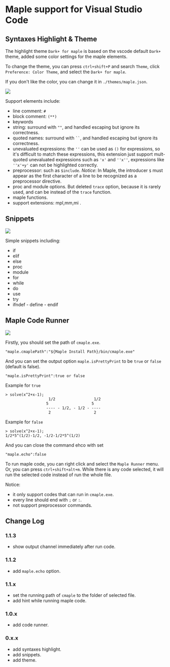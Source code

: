 # Maple support for Visual Studio Code

## Syntaxes Highlight & Theme
The highlight theme `Dark+ for maple` is based on the vscode default `Dark+` theme, added some color settings for the maple elements.

To change the theme, you can press `ctrl+shift+P` and search `Theme`, click `Preference: Color Theme`, and select the `Dark+ for maple`.

If you don't like the color, you can change it in `./themes/maple.json`.

<img src="https://github.com/yu961549745/VSCodeHighlightForMaple/blob/master/img/theme.png?raw=true">

Support elements include:
+ line comment: `#`
+ block comment: `(**)`
+ keywords
+ string: surround with `""`, and handled escaping but ignore its correctness.
+ quoted names: surround with ` `` `, and handled escaping but ignore its correctness.
+ unevaluated expressions: the `''` can be used as `()` for expressions, so it's difficult to match these expressions,
    this extension just support mult-quoted unevaluated expressions such as `'x'` and `''x''`, expressions like `''x'+y'` can not be highlighted correctly.
+ preprocessor: such as `$include`. *Notice*: In Maple, the introducer `$` must appear as the first character of a line to be recognized as a preprocessor directive.
+ proc and module options. But deleted `trace` option, because it is rarely used, and can be instead of the `trace` function. 
+ maple functions.
+ support extensions: mpl,mm,mi .

## Snippets

<img src="https://github.com/yu961549745/VSCodeHighlightForMaple/blob/master/img/snippets.gif?raw=true">

Simple snippets including:
+ if
+ elif
+ else
+ proc
+ module
+ for
+ while
+ do
+ use
+ try
+ ifndef - define - endif

## Maple Code Runner

<img src="https://github.com/yu961549745/VSCodeHighlightForMaple/blob/master/img/runner.gif?raw=true">

Firstly, you should set the path of `cmaple.exe`.
```
"maple.cmaplePath":"${Maple Install Path}/bin/cmaple.exe"
```
And you can set the output option `maple.isPrettyPrint` to be `true` or `false` (default is false).
```
"maple.isPrettyPrint":true or false
```
Example for `true`
```
> solve(x^2+x-1);
                   1/2                 1/2
                  5                   5
                  ---- - 1/2, - 1/2 - ----
                   2                   2
```
Example for `false`
```
> solve(x^2+x-1);
1/2*5^(1/2)-1/2, -1/2-1/2*5^(1/2)
```
And you can close the command ehco with set
```
"maple.echo":false
```

To run maple code, you can right click and select the `Maple Runner` menu. Or, you can press `ctrl+shift+alt+m`. 
While there is any code selected, it will run the selected code instead of run the whole file.

Notice:
+ it only support codes that can run in `cmaple.exe`.
+ every line should end with `;` or `:`.
+ not support preprocessor commands.

## Change Log

### 1.1.3
+ show output channel immediately after run code.

### 1.1.2
+ add `maple.echo` option.

### 1.1.x
+ set the running path of `cmaple` to the folder of selected file.
+ add hint while running maple code.

### 1.0.x
+ add code runner.

### 0.x.x
+ add syntaxes highlight.
+ add snippets.
+ add theme.